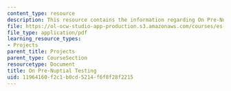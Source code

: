```yaml
---
content_type: resource
description: This resource contains the information regarding On Pre-Nuptial Testing.
file: https://ol-ocw-studio-app-production.s3.amazonaws.com/courses/es-253-aids-and-poverty-in-africa-spring-2005/11964160f2c1b0cd5214f6f8f28f2215_MITES_253S05_priyadesai.pdf
file_type: application/pdf
learning_resource_types:
- Projects
parent_title: Projects
parent_type: CourseSection
resourcetype: Document
title: On Pre-Nuptial Testing
uid: 11964160-f2c1-b0cd-5214-f6f8f28f2215
---
```

